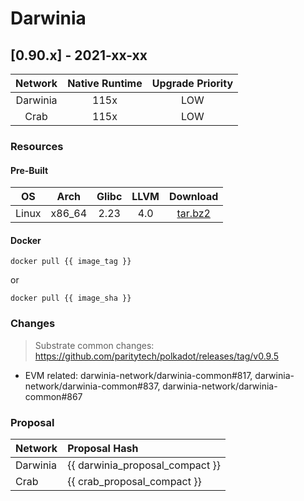 Darwinia
===


## [0.90.x] - 2021-xx-xx
| Network  | Native Runtime | Upgrade Priority |
| :------: | :------------: | :--------------: |
| Darwinia |      115x      |       LOW        |
|   Crab   |      115x      |       LOW        |

### Resources

#### Pre-Built
|  OS   |  Arch  | Glibc | LLVM  |                                                      Download                                                       |
| :---: | :----: | :---: | :---: | :-----------------------------------------------------------------------------------------------------------------: |
| Linux | x86_64 | 2.23  |  4.0  | [tar.bz2](https://github.com/darwinia-network/darwinia/releases/download/v0.11.5/darwinia-x86_64-linux-gnu.tar.bz2) |

#### Docker

```docker
docker pull {{ image_tag }}
```

or

```docker
docker pull {{ image_sha }}
```

### Changes

> Substrate common changes: https://github.com/paritytech/polkadot/releases/tag/v0.9.5
- EVM related: darwinia-network/darwinia-common#817, darwinia-network/darwinia-common#837, darwinia-network/darwinia-common#867

### Proposal

| Network  | Proposal Hash                   |
| :------- | :------------------------------ |
| Darwinia | {{ darwinia_proposal_compact }} |
| Crab     | {{ crab_proposal_compact }}     |

